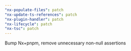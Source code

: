 ```yaml
---
"nx-populate-files": patch
"nx-update-ts-references": patch
"nx-plugin-handler": patch
"nx-lifecycle": patch
"nx-tsc": patch
---
```


Bump Nx+pnpm, remove unnecessary non-null assertions
